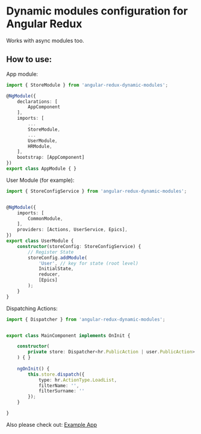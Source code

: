 # Dynamic modules configuration for Angular Redux

Works with async modules too.

## How to use:

App module:

```ts
import { StoreModule } from 'angular-redux-dynamic-modules';

@NgModule({
	declarations: [
		AppComponent
	],
	imports: [
		...
		StoreModule,
		...
		UserModule,
		HRModule,
	],
	bootstrap: [AppComponent]
})
export class AppModule { }

```



User Module (for example):

```ts
import { StoreConfigService } from 'angular-redux-dynamic-modules';


@NgModule({
	imports: [
		CommonModule,
	],
	providers: [Actions, UserService, Epics],
})
export class UserModule {
	constructor(storeConfig: StoreConfigService) {
		// Register State
		storeConfig.addModule(
			'User', // key for state (root level)
			InitialState,
			reducer,
			[Epics]
		);
	}
}
```


Dispatching Actions:

```ts
import { Dispatcher } from 'angular-redux-dynamic-modules';


export class MainComponent implements OnInit {

	constructor(
		private store: Dispatcher<hr.PublicAction | user.PublicAction>
	) { }
	
	ngOnInit() {
		this.store.dispatch({
			type: hr.ActionType.LoadList,
			filterName: '',
			filterSurname: ''
		});
	}

}
```


Also please check out: 
[Example App](https://github.com/altasoft/angular-redux)
